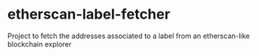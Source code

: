 # etherscan-label-fetcher
Project to fetch the addresses associated to a label from an etherscan-like blockchain explorer
